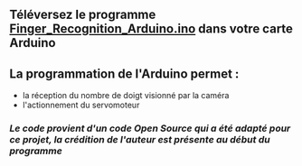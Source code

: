 ## Téléversez le programme [Finger_Recognition_Arduino.ino](https://github.com/Poblit0/Finger-AI-Recognition/blob/main/Code%20pour%20l'Arduino/Finger_Recognition_Arduino.ino) dans votre carte Arduino

## La programmation de l'Arduino permet :
- la réception du nombre de doigt visionné par la caméra
- l'actionnement du servomoteur

### *Le code provient d'un code Open Source qui a été adapté pour ce projet, la crédition de l'auteur est présente au début du programme*
